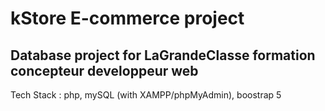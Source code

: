 # kStore E-commerce project
## Database project for LaGrandeClasse formation concepteur developpeur web

Tech Stack : php, mySQL (with XAMPP/phpMyAdmin), boostrap 5
